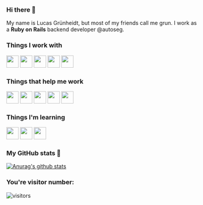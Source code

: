 ### Hi there 👋

My name is Lucas Grünheidt, but most of my friends call me grun. I work as a **Ruby on Rails** backend developer @autoseg.

### Things I work with
<img height="32" width="32" src="https://cdn.jsdelivr.net/npm/simple-icons@v3/icons/rubyonrails.svg"/> <img height="32" width="32" src="https://cdn.jsdelivr.net/npm/simple-icons@v3/icons/ruby.svg"/> <img height="32" width="32" src="https://cdn.jsdelivr.net/npm/simple-icons@v3/icons/html5.svg"/>
<img height="32" width="32" src="https://cdn.jsdelivr.net/npm/simple-icons@v3/icons/javascript.svg"/> <img height="32" width="32" src="https://cdn.jsdelivr.net/npm/simple-icons@v3/icons/react.svg"/>

### Things that help me work

<img height="32" width="32" src="https://cdn.jsdelivr.net/npm/simple-icons@v3/icons/neovim.svg"/> <img height="32" width="32" src="https://cdn.jsdelivr.net/npm/simple-icons@v3/icons/linux.svg"/> <img height="32" width="32" src="https://cdn.jsdelivr.net/npm/simple-icons@v3/icons/archlinux.svg"/>
<img height="32" width="32" src="https://cdn.jsdelivr.net/npm/simple-icons@v3/icons/google.svg"/> <img height="32" width="32" src="https://cdn.jsdelivr.net/npm/simple-icons@v3/icons/firefox.svg"/>

### Things I'm learning

<img height="32" width="32" src="https://cdn.jsdelivr.net/npm/simple-icons@v3/icons/react.svg"/> <img height="32" width="32" src="https://cdn.jsdelivr.net/npm/simple-icons@v3/icons/rust.svg"/> <img height="32" width="32" src="https://cdn.jsdelivr.net/npm/simple-icons@v3/icons/docker.svg"/>

### My GitHub stats :game_die:

[![Anurag's github stats](https://github-readme-stats.vercel.app/api?username=grun00&show_icons=true&theme=gruvbox)](https://github.com/anuraghazra/github-readme-stats)


### You're visitor number:

![visitors](https://visitor-badge.glitch.me/badge?page_id=grun00.grun00)
